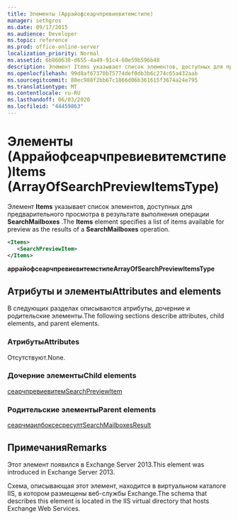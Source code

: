 ```yaml
---
title: Элементы (Аррайофсеарчпревиевитемстипе)
manager: sethgros
ms.date: 09/17/2015
ms.audience: Developer
ms.topic: reference
ms.prod: office-online-server
localization_priority: Normal
ms.assetid: 6b860638-d655-4a49-91c4-60e59b596b48
description: Элемент Items указывает список элементов, доступных для предварительного просмотра в результате выполнения операции SearchMailboxes.
ms.openlocfilehash: 99d8af67370b75774def0db3b6c274c65a432aab
ms.sourcegitcommit: 88ec988f2bb67c1866d06b361615f3674a24e795
ms.translationtype: MT
ms.contentlocale: ru-RU
ms.lasthandoff: 06/03/2020
ms.locfileid: "44459863"
---
```

# <a name="items-arrayofsearchpreviewitemstype"></a><span data-ttu-id="e1f35-103">Элементы (Аррайофсеарчпревиевитемстипе)</span><span class="sxs-lookup"><span data-stu-id="e1f35-103">Items (ArrayOfSearchPreviewItemsType)</span></span>

<span data-ttu-id="e1f35-104">Элемент **Items** указывает список элементов, доступных для предварительного просмотра в результате выполнения операции **SearchMailboxes** .</span><span class="sxs-lookup"><span data-stu-id="e1f35-104">The **Items** element specifies a list of items available for preview as the results of a **SearchMailboxes** operation.</span></span> 
  
```XML
<Items>
   <SearchPreviewItem>
</Items>
```

 <span data-ttu-id="e1f35-105">**аррайофсеарчпревиевитемстипе**</span><span class="sxs-lookup"><span data-stu-id="e1f35-105">**ArrayOfSearchPreviewItemsType**</span></span>
## <a name="attributes-and-elements"></a><span data-ttu-id="e1f35-106">Атрибуты и элементы</span><span class="sxs-lookup"><span data-stu-id="e1f35-106">Attributes and elements</span></span>

<span data-ttu-id="e1f35-107">В следующих разделах описываются атрибуты, дочерние и родительские элементы.</span><span class="sxs-lookup"><span data-stu-id="e1f35-107">The following sections describe attributes, child elements, and parent elements.</span></span>
  
### <a name="attributes"></a><span data-ttu-id="e1f35-108">Атрибуты</span><span class="sxs-lookup"><span data-stu-id="e1f35-108">Attributes</span></span>

<span data-ttu-id="e1f35-109">Отсутствуют.</span><span class="sxs-lookup"><span data-stu-id="e1f35-109">None.</span></span>
  
### <a name="child-elements"></a><span data-ttu-id="e1f35-110">Дочерние элементы</span><span class="sxs-lookup"><span data-stu-id="e1f35-110">Child elements</span></span>

[<span data-ttu-id="e1f35-111">сеарчпревиевитем</span><span class="sxs-lookup"><span data-stu-id="e1f35-111">SearchPreviewItem</span></span>](searchpreviewitem.md)
  
### <a name="parent-elements"></a><span data-ttu-id="e1f35-112">Родительские элементы</span><span class="sxs-lookup"><span data-stu-id="e1f35-112">Parent elements</span></span>

[<span data-ttu-id="e1f35-113">сеарчмаилбоксесресулт</span><span class="sxs-lookup"><span data-stu-id="e1f35-113">SearchMailboxesResult</span></span>](searchmailboxesresult.md)
  
## <a name="remarks"></a><span data-ttu-id="e1f35-114">Примечания</span><span class="sxs-lookup"><span data-stu-id="e1f35-114">Remarks</span></span>

<span data-ttu-id="e1f35-115">Этот элемент появился в Exchange Server 2013.</span><span class="sxs-lookup"><span data-stu-id="e1f35-115">This element was introduced in Exchange Server 2013.</span></span>
  
<span data-ttu-id="e1f35-116">Схема, описывающая этот элемент, находится в виртуальном каталоге IIS, в котором размещены веб-службы Exchange.</span><span class="sxs-lookup"><span data-stu-id="e1f35-116">The schema that describes this element is located in the IIS virtual directory that hosts Exchange Web Services.</span></span>
  

